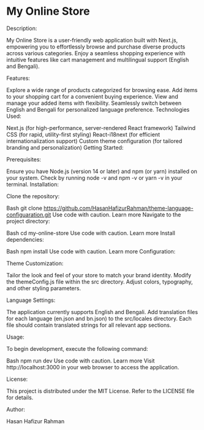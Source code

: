 # My Online Store

Description:

My Online Store is a user-friendly web application built with Next.js, empowering you to effortlessly browse and purchase diverse products across various categories. Enjoy a seamless shopping experience with intuitive features like cart management and multilingual support (English and Bengali).

Features:

Explore a wide range of products categorized for browsing ease.
Add items to your shopping cart for a convenient buying experience.
View and manage your added items with flexibility.
Seamlessly switch between English and Bengali for personalized language preference.
Technologies Used:

Next.js (for high-performance, server-rendered React framework)
Tailwind CSS (for rapid, utility-first styling)
React-i18next (for efficient internationalization support)
Custom theme configuration (for tailored branding and personalization)
Getting Started:

Prerequisites:

Ensure you have Node.js (version 14 or later) and npm (or yarn) installed on your system. Check by running node -v and npm -v or yarn -v in your terminal.
Installation:

Clone the repository:

Bash
git clone https://github.com/HasanHafizurRahman/theme-language-configuaration.git
Use code with caution. Learn more
Navigate to the project directory:

Bash
cd my-online-store
Use code with caution. Learn more
Install dependencies:

Bash
npm install
Use code with caution. Learn more
Configuration:

Theme Customization:

Tailor the look and feel of your store to match your brand identity. Modify the themeConfig.js file within the src directory. Adjust colors, typography, and other styling parameters.

Language Settings:

The application currently supports English and Bengali. Add translation files for each language (en.json and bn.json) to the src/locales directory. Each file should contain translated strings for all relevant app sections.

Usage:

To begin development, execute the following command:

Bash
npm run dev
Use code with caution. Learn more
Visit http://localhost:3000 in your web browser to access the application.

License:

This project is distributed under the MIT License. Refer to the LICENSE file for details.

Author:

Hasan Hafizur Rahman